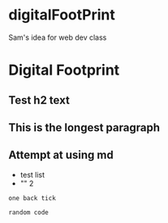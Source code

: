 # digitalFootPrint
Sam's idea for web dev class


<h1> Digital Footprint </h1>
<h2> Test h2 text <h2>
<p> This is the longest paragraph</p>

## Attempt at using md
- test list
- "" 2 

`one back tick`

```html
random code 
```